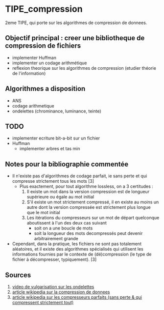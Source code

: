 # TIPE_compression
2eme TIPE, qui porte sur les algorithmes de compression de donnees.

## Objectif principal : creer une bibliotheque de compression de fichiers

+ implementer Huffman
+ implementer un codage arithmétique
+ reflexion theorique sur les algorithmes de compression (etudier théorie de l'information)


## Algorithmes a disposition

+ ANS
+ codage arithmetique
+ ondelettes (chrominance, luminance, teinte)

## TODO
+ implementer ecriture bit-a-bit sur un fichier
+ Huffman
    + implementer arbres et tas min

## Notes pour la bibliographie commentée
+ Il n'existe pas d'algorithmes de codage parfait, ie sans perte et qui compresse strictement tous les mots [3]
    + Plus exactement, pour tout algorithme lossless, on a 3 certitudes :
        1. Il existe un mot dans la version compression est de longueur supérieure ou égale au mot initial
        2. S'il existe un mot strictement compressé, il en existe au moins un autre dont la version compressée est strictement plus longue que le mot initial
        3. Les itérations du compresseurs sur un mot de départ quelconque aboutissent à l'un des deux cas suivant
            + soit on a une boucle de mots
            + soit la longueur des mots decompressés peut devenir arbitrairement grande
+ Cependant, dans la pratique, les fichiers ne sont pas totalement aléatoires, et il existe des algorithmes spécialisés qui utilisent les informations fournies par le contexte de (dé)compression (le type de fichier à décompresser, typiquement). [3]


## Sources
1. [video de vulgarisation sur les ondelettes](https://youtu.be/vpmlGMZSpvQ?si=35RCm1T92-lWqZgx)
2. [article wikipedia sur la compression de donnees](https://fr.wikipedia.org/wiki/Compression_de_donn%C3%A9es)
3. [article wikipedia sur les compresseurs parfaits (sans perte & qui compressent strictement tout)](https://fr.wikipedia.org/wiki/Compression_de_donn%C3%A9es_universelle)
